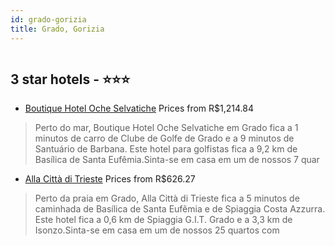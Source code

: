 ```yaml
---
id: grado-gorizia
title: Grado, Gorizia
---
```


<center><img src="https://i.travelapi.com/hotels/12000000/11630000/11628200/11628106/22e3723d_z.jpg" alt="" /></center>


##  3 star hotels - ⭐️⭐️⭐️

-    [Boutique Hotel Oche Selvatiche](https://www.hurb.com/br/aud/https://www.hurb.com/br/hotels/grado/boutique-hotel-oche-selvatiche-HT-ZGHO?cmp=18055) Prices from R$1,214.84
   > Perto do mar, Boutique Hotel Oche Selvatiche em Grado fica a 1 minutos de carro de Clube de Golfe de Grado e a 9 minutos de Santuário de Barbana.  Este hotel para golfistas fica a 9,2 km de Basílica de Santa Eufêmia.Sinta-se em casa em um de nossos 7 quar
-    [Alla Città di Trieste](https://www.hurb.com/br/aud/https://www.hurb.com/br/hotels/grado/alla-citta-di-trieste-HT-30L8?cmp=18055) Prices from R$626.27
   > Perto da praia em Grado, Alla Città di Trieste fica a 5 minutos de caminhada de Basílica de Santa Eufêmia e de Spiaggia Costa Azzurra.  Este hotel fica a 0,6 km de Spiaggia G.I.T. Grado e a 3,3 km de Isonzo.Sinta-se em casa em um de nossos 25 quartos com 
